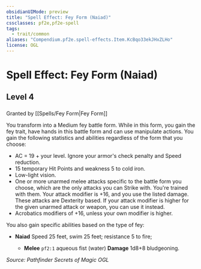 ```yaml
---
obsidianUIMode: preview
title: "Spell Effect: Fey Form (Naiad)"
cssclasses: pf2e,pf2e-spell
tags:
  - trait/common
aliases: "Compendium.pf2e.spell-effects.Item.KcBqo33ekJHxZLHo"
license: OGL
---
```

# Spell Effect: Fey Form (Naiad)
## Level 4
### 






Granted by [[Spells/Fey Form|Fey Form]]

You transform into a Medium fey battle form. While in this form, you gain the fey trait, have hands in this battle form and can use manipulate actions. You gain the following statistics and abilities regardless of the form that you choose:

*   AC = 19 + your level. Ignore your armor's check penalty and Speed reduction.
*   15 temporary Hit Points and weakness 5 to cold iron.
*   Low-light vision.
*   One or more unarmed melee attacks specific to the battle form you choose, which are the only attacks you can Strike with. You're trained with them. Your attack modifier is +16, and you use the listed damage. These attacks are Dexterity based. If your attack modifier is higher for the given unarmed attack or weapon, you can use it instead.
*   Acrobatics modifiers of +16, unless your own modifier is higher.

You also gain specific abilities based on the type of fey:

*   **Naiad** Speed 25 feet, swim 25 feet; resistance 5 to fire;
    
    *   **Melee** `pf2:1` aqueous fist (water) **Damage** 1d8+8 bludgeoning.

*Source: Pathfinder Secrets of Magic*
*OGL*